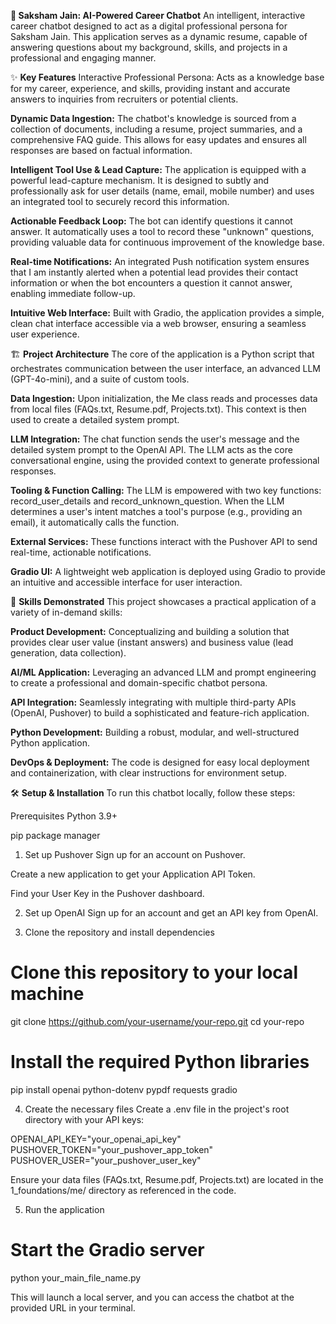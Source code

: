 **🤖 Saksham Jain: AI-Powered Career Chatbot**
An intelligent, interactive career chatbot designed to act as a digital professional persona for Saksham Jain. This application serves as a dynamic resume, capable of answering questions about my background, skills, and projects in a professional and engaging manner.

✨ **Key Features**
Interactive Professional Persona: Acts as a knowledge base for my career, experience, and skills, providing instant and accurate answers to inquiries from recruiters or potential clients.

**Dynamic Data Ingestion:** The chatbot's knowledge is sourced from a collection of documents, including a resume, project summaries, and a comprehensive FAQ guide. This allows for easy updates and ensures all responses are based on factual information.

**Intelligent Tool Use & Lead Capture:** The application is equipped with a powerful lead-capture mechanism. It is designed to subtly and professionally ask for user details (name, email, mobile number) and uses an integrated tool to securely record this information.

**Actionable Feedback Loop:** The bot can identify questions it cannot answer. It automatically uses a tool to record these "unknown" questions, providing valuable data for continuous improvement of the knowledge base.

**Real-time Notifications:** An integrated Push notification system ensures that I am instantly alerted when a potential lead provides their contact information or when the bot encounters a question it cannot answer, enabling immediate follow-up.

**Intuitive Web Interface:** Built with Gradio, the application provides a simple, clean chat interface accessible via a web browser, ensuring a seamless user experience.

🏗️ **Project Architecture**
The core of the application is a Python script that orchestrates communication between the user interface, an advanced LLM (GPT-4o-mini), and a suite of custom tools.

**Data Ingestion:** Upon initialization, the Me class reads and processes data from local files (FAQs.txt, Resume.pdf, Projects.txt). This context is then used to create a detailed system prompt.

**LLM Integration:** The chat function sends the user's message and the detailed system prompt to the OpenAI API. The LLM acts as the core conversational engine, using the provided context to generate professional responses.

**Tooling & Function Calling:** The LLM is empowered with two key functions: record_user_details and record_unknown_question. When the LLM determines a user's intent matches a tool's purpose (e.g., providing an email), it automatically calls the function.

**External Services:** These functions interact with the Pushover API to send real-time, actionable notifications.

**Gradio UI:** A lightweight web application is deployed using Gradio to provide an intuitive and accessible interface for user interaction.

🚀 **Skills Demonstrated**
This project showcases a practical application of a variety of in-demand skills:

**Product Development:** Conceptualizing and building a solution that provides clear user value (instant answers) and business value (lead generation, data collection).

**AI/ML Application:** Leveraging an advanced LLM and prompt engineering to create a professional and domain-specific chatbot persona.

**API Integration:** Seamlessly integrating with multiple third-party APIs (OpenAI, Pushover) to build a sophisticated and feature-rich application.

**Python Development:** Building a robust, modular, and well-structured Python application.

**DevOps & Deployment:** The code is designed for easy local deployment and containerization, with clear instructions for environment setup.

🛠️ **Setup & Installation**
To run this chatbot locally, follow these steps:

Prerequisites
Python 3.9+

pip package manager

1. Set up Pushover
Sign up for an account on Pushover.

Create a new application to get your Application API Token.

Find your User Key in the Pushover dashboard.

2. Set up OpenAI
Sign up for an account and get an API key from OpenAI.

3. Clone the repository and install dependencies
# Clone this repository to your local machine
git clone https://github.com/your-username/your-repo.git
cd your-repo

# Install the required Python libraries
pip install openai python-dotenv pypdf requests gradio


4. Create the necessary files
Create a .env file in the project's root directory with your API keys:

OPENAI_API_KEY="your_openai_api_key"
PUSHOVER_TOKEN="your_pushover_app_token"
PUSHOVER_USER="your_pushover_user_key"

Ensure your data files (FAQs.txt, Resume.pdf, Projects.txt) are located in the 1_foundations/me/ directory as referenced in the code.

5. Run the application
# Start the Gradio server
python your_main_file_name.py


This will launch a local server, and you can access the chatbot at the provided URL in your terminal.
